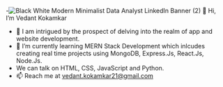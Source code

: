 -![Black   White Modern Minimalist Data Analyst LinkedIn Banner (2)](https://github.com/user-attachments/assets/d7b351cd-467a-4d76-b23d-11e4ecdff185)
👋 Hi, I’m Vedant Kokamkar
- 👀 I am intrigued by the prospect of delving into the realm of app and website development.
- 🌱 I’m currently learning MERN Stack Development which inlcudes creating real
  time projects using MongoDB, Express.Js, React.Js, Node.Js.
- We can talk on HTML, CSS, JavaScript and Python.
- 📫 Reach me at vedant.kokamkar21@gmail.com


<!---
vedantkokamkar/vedantkokamkar is a ✨ special ✨ repository because its `README.md` (this file) appears on your GitHub profile.
You can click the Preview link to take a look at your changes.
--->
